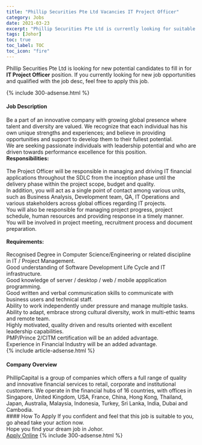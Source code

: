 ```yaml
---
title: "Phillip Securities Pte Ltd Vacancies IT Project Officer" 
category: Jobs 
date: 2021-03-23 
excerpt: "Phillip Securities Pte Ltd is currently looking for suitable person to fill in the IT Project Officer which based in Johor" 
tags: [Johor] 
toc: true 
toc_label: TOC 
toc_icon: "fire" 
--- 
```


<p>Phillip Securities Pte Ltd is looking for new potential candidates to fill in for <b>IT Project Officer</b> position. If you currently looking for new job opportunities and qualified with the job desc, feel free to apply this job.
</p>{% include 300-adsense.html %} 
<div><div><h4>Job Description</h4></div><div><div><span><div><div><div>Be a part of an innovative company with growing global presence where talent and diversity are valued. We recognize that each individual has his own unique strengths and experiences; and believe in providing opportunities and support to develop them to their fullest potential.</div><div>We are seeking passionate individuals with leadership potential and who are driven towards performance excellence for this position.</div><div><strong>Responsibilities:</strong><br><br>The Project Officer will be responsible in managing and driving IT financial applications throughout the SDLC from the inception phase until the delivery phase within the project scope, budget and quality.</div><div>In addition, you will act as a single point of contact among various units, such as Business Analysis, Development team, QA, IT Operations and various stakeholders across global offices regarding IT projects.</div><div>You will also be responsible for managing project progress, project schedule, human resources and providing response in a timely manner.</div><div>You will be involved in project meeting, recruitment process and document preparation.</div><div><br><strong>Requirements:</strong></div><div><br>Recognised Degree in Computer Science/Engineering or related discipline in IT / Project Management.<br>Good understanding of Software Development Life Cycle and IT infrastructure.<br>Good knowledge of server / desktop / web / mobile appplication programming.</div><div>Good written and verbal communication skills to communicate with business users and technical staff.</div><div>Ability to work independently under pressure and manage multiple tasks.<br>Ability to adapt, embrace strong cultural diversity, work in multi-ethic teams and remote team.<br>Highly motivated, quality driven and results oriented with excellent leadership capabilities.</div><div>PMP/Prince 2/CITM certification will be an added advantage.<br>Experience in Financial Industry will be an added advantage.</div></div></div></span></div></div></div> 
{% include article-adsense.html %} 
<div><div><h4>Company Overview</h4></div><div><div><span><div><div>
	PhillipCapital is a group of companies which offers a full range of quality and innovative financial services to retail, corporate and institutional customers. We operate in the financial hubs of 16 countries, with offices in Singapore, United Kingdom, USA, France, China, Hong Kong, Thailand, Japan, Australia, Malaysia, Indonesia, Turkey, Sri Lanka, India, Dubai and Cambodia.</div></div></span></div></div></div> 
#### How To Apply 
If you confident and feel that this job is suitable to you, go ahead take your action now. <br/> 
Hope you find your dream job in Johor. <br/> 
<a href="https://www.jobstreet.com.my/en/job/it-project-officer-4514188?jobId=jobstreet-my-job-4514188&" class="btn btn--info" target="_blank" rel="nofollow noopenner">Apply Online</a> 
{% include 300-adsense.html %} 